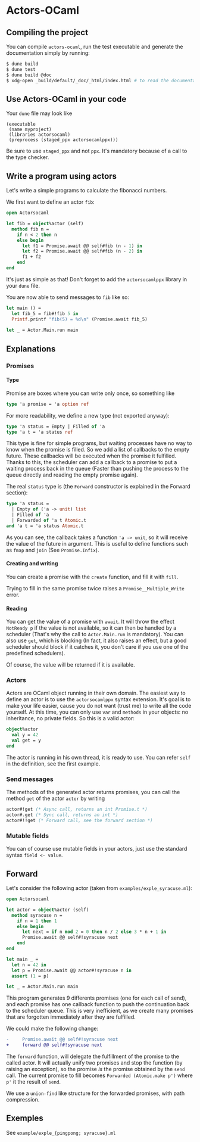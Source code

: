 # Actors-OCaml
## Compiling the project

You can compile `actors-ocaml`, run the test executable and generate the documentation simply by running:

``` sh
$ dune build
$ dune test
$ dune build @doc
$ xdg-open _build/default/_doc/_html/index.html # to read the documentation, replace xdg-open by your favorite web browser
```

## Use Actors-OCaml in your code
Your `dune` file may look like

``` dune
(executable
 (name myproject)
 (libraries actorsocaml)
 (preprocess (staged_ppx actorsocamlppx)))
```

Be sure to use `staged_ppx` and not `ppx`. It's mandatory because of a call to the type checker.


## Write a program using actors

Let's write a simple programs to calculate the fibonacci numbers.

We first want to define an actor `fib`:

``` ocaml
open Actorsocaml

let fib = object%actor (self)
  method fib n =
    if n < 2 then n
    else begin
      let f1 = Promise.await @@ self#fib (n - 1) in
      let f2 = Promise.await @@ self#fib (n - 2) in
      f1 + f2
    end
end
```

It's just as simple as that!
Don't forget to add the `actorsocamlppx` library in your `dune` file.

You are now able to send messages to `fib` like so:

``` ocaml
let main () =
  let fib_5 = fib#!fib 5 in
  Printf.printf "fib(5) = %d\n" (Promise.await fib_5)
  
let _ = Actor.Main.run main
```

## Explanations
### Promises
#### Type

Promise are boxes where you can write only once, so something like

``` ocaml
type 'a promise = 'a option ref
```

For more readability, we define a new type (not exported anyway):

``` ocaml
type 'a status = Empty | Filled of 'a
type 'a t = 'a status ref
```

This type is fine for simple programs, but waiting processes have no way to know when the promise is filled.
So we add a list of callbacks to the empty future. These callbacks will be executed when the promise it fulfilled.
Thanks to this, the scheduler can add a callback to a promise to put a waiting process back in the queue (Faster than pushing the process to the queue directly and reading the empty promise again).

The real `status` type is (the `Forward` constructor is explained in the Forward section):
``` ocaml
type 'a status =
  | Empty of ('a -> unit) list
  | Filled of 'a
  | Forwarded of 'a t Atomic.t
and 'a t = 'a status Atomic.t
```

As you can see, the callback takes a function `'a -> unit`, so it will receive the value of the future in argument.
This is useful to define functions such as `fmap` and `join` (See `Promise.Infix`).

#### Creating and writing

You can create a promise with the `create` function, and fill it with `fill`.

Trying to fill in the same promise twice raises a `Promise__Multiple_Write` error.

#### Reading

You can get the value of a promise with `await`. It will throw the effect `NotReady p` if the value is not available, so it can then be handled by a scheduler (That's why the call to `Actor.Main.run` is mandatory).
You can also use `get`, which is blocking (In fact, it also raises an effect, but a good scheduler should block if it catches it, you don't care if you use one of the predefined schedulers).

Of course, the value will be returned if it is available.


### Actors

Actors are OCaml object running in their own domain.
The easiest way to define an actor is to use the `actorsocamlppx` syntax extension.
It's goal is to make your life easier, cause you do not want (trust me) to write all the code yourself.
At this time, you can only use `var` and `methods` in your objects: no inheritance, no private fields.
So this is a valid actor:

``` ocaml
object%actor
  val y = 42
  val get = y
end
```

The actor is running in his own thread, it is ready to use.
You can refer `self` in the definition, see the first example.

### Send messages

The methods of the generated actor returns promises, you can call the method `get` of the actor `actor` by writing 

``` ocaml
actor#!get (* Async call, returns an int Promise.t *)
actor#.get (* Sync call, returns an int *)
actor#!!get (* Forward call, see the forward section *)
```

### Mutable fields

You can of course use mutable fields in your actors, just use the standard syntax `field <- value`.

## Forward
Let's consider the following actor (taken from `examples/exple_syracuse.ml`):

``` ocaml
open Actorsocaml

let actor = object%actor (self)
  method syracuse n =
    if n = 1 then 1
    else begin
      let next = if n mod 2 = 0 then n / 2 else 3 * n + 1 in
      Promise.await @@ self#!syracuse next
    end
end

let main _ =
  let n = 42 in
  let p = Promise.await @@ actor#!syracuse n in
  assert (1 = p)

let _ = Actor.Main.run main
```

This program generates 9 differents promises (one for each call of send), and each promise has one callback function to push the continuation back to the scheduler queue.
This is very inefficient, as we create many promises that are forgotten immediately after they are fulfilled.

We could make the following change:

``` diff
-     Promise.await @@ self#!syracuse next
+     forward @@ self#!syracuse next

```

The `forward` function, will delegate the fulfillment of the promise to the called actor.
It will actually unify two promises and stop the function (by raising an exception), so the promise *is* the promise obtained by the `send` call.
The current promise to fill becomes `Forwarded (Atomic.make p')` where `p'` it the result of `send`.

We use a `union-find` like structure for the forwarded promises, with path compression.

## Exemples
See `example/exple_{pingpong; syracuse}.ml`
